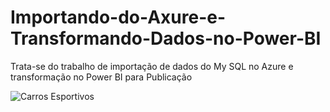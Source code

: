 # Importando-do-Axure-e-Transformando-Dados-no-Power-BI
Trata-se do trabalho de importação de dados do My SQL no Azure e transformação no Power BI para Publicação


![Carros Esportivos](https://github.com/felcostasil/Importando-do-Axure-e-Transformando-Dados-no-Power-BI/assets/120566887/38ac366d-2271-437e-9eba-46e132ea8e22)
